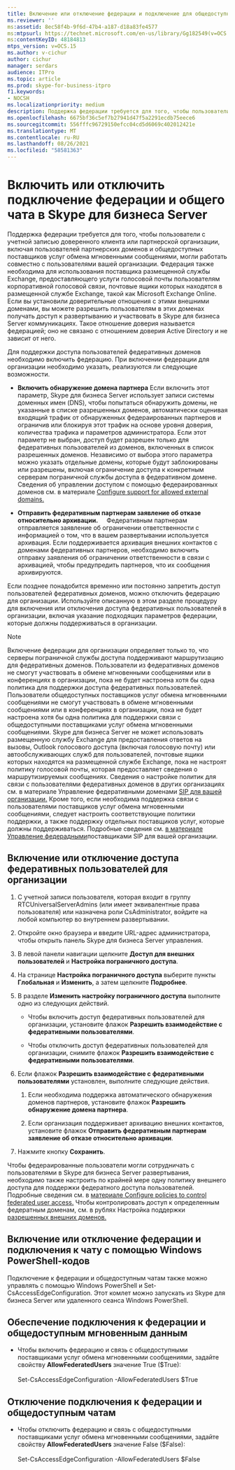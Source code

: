 ```yaml
---
title: Включение или отключение федерации и подключение для общедоступного обмена мгновенными сообщениями
ms.reviewer: ''
ms:assetid: 8ec58f4b-9f6d-47b4-a187-d18a83fe4577
ms:mtpsurl: https://technet.microsoft.com/en-us/library/Gg182549(v=OCS.15)
ms:contentKeyID: 48184813
mtps_version: v=OCS.15
ms.author: v-cichur
author: cichur
manager: serdars
audience: ITPro
ms.topic: article
ms.prod: skype-for-business-itpro
f1.keywords:
- NOCSH
ms.localizationpriority: medium
description: Поддержка федерации требуется для того, чтобы пользователи с учетной записью доверенного клиента или партнерской организации, включая пользователей партнерских доменов и общедоступных поставщиков услуг обмена мгновенными сообщениями, могли работать совместно с пользователями вашей организации.
ms.openlocfilehash: 6675bf36c5ef7b27941d47f5a2291ecdb75eece6
ms.sourcegitcommit: 556fffc96729150efcc04cd5d6069c402012421e
ms.translationtype: MT
ms.contentlocale: ru-RU
ms.lasthandoff: 08/26/2021
ms.locfileid: "58581363"
---
```

# <a name="enable-or-disable-federation-and-public-im-connectivity-in-skype-for-business-server"></a>Включить или отключить подключение федерации и общего чата в Skype для бизнеса Server

Поддержка федерации требуется для того, чтобы пользователи с учетной записью доверенного клиента или партнерской организации, включая пользователей партнерских доменов и общедоступных поставщиков услуг обмена мгновенными сообщениями, могли работать совместно с пользователями вашей организации. Федерация также необходима для использования поставщика размещенной службы Exchange, предоставляющего услуги голосовой почты пользователям корпоративной голосовой связи, почтовые ящики которых находятся в размещенной службе Exchange, такой как Microsoft Exchange Online. Если вы установили доверительные отношения с этими внешними доменами, вы можете разрешить пользователям в этих доменах получать доступ к развертыванию и участвовать в Skype для бизнеса Server коммуникациях. Такое отношение доверия называется федерацией; оно не связано с отношением доверия Active Directory и не зависит от него.

Для поддержки доступа пользователей федеративных доменов необходимо включить федерацию. При включении федерации для организации необходимо указать, реализуются ли следующие возможности.

  - **Включить обнаружение домена партнера**   Если включить этот параметр, Skype для бизнеса Server использует записи системы доменных имен (DNS), чтобы попытаться обнаружить домены, не указанные в списке разрешенных доменов, автоматически оценивая входящий трафик от обнаруженных федераированных партнеров и ограничив или блокируя этот трафик на основе уровня доверия, количества трафика и параметров администратора. Если этот параметр не выбран, доступ будет разрешен только для федеративных пользователей из доменов, включенных в список разрешенных доменов. Независимо от выбора этого параметра можно указать отдельные домены, которые будут заблокированы или разрешены, включая ограничение доступа к конкретным серверам пограничной службы доступа в федеративном домене. Сведения об управлении доступом с помощью федераированных доменов см. в материале [Configure support for allowed external domains.](../sip-domains/manage-sip-federated-domains-for-your-organization.md#configure-support-for-allowed-external-domains-in-skype-for-business-server)

  - **Отправить федеративным партнерам заявление об отказе относительно архивации.**     Федеративным партнерам отправляется заявление об ограничении ответственности с информацией о том, что в вашем развертывании используется архивация. Если поддерживается архивация внешних контактов с доменами федеративных партнеров, необходимо включить отправку заявления об ограничении ответственности в связи с архивацией, чтобы предупредить партнеров, что их сообщения архивируются.

Если позднее понадобится временно или постоянно запретить доступ пользователей федеративных доменов, можно отключить федерацию для организации. Используйте описанную в этом разделе процедуру для включения или отключения доступа федеративных пользователей в организации, включая указание подходящих параметров федерации, которые должны поддерживаться в организации.

> [!NOTE]  
> Включение федерации для организации определяет только то, что серверы пограничной службы доступа поддерживают маршрутизацию для федеративных доменов. Пользователи из федеративных доменов не смогут участвовать в обмене мгновенными сообщениями или в конференциях в организации, пока не будет настроена хотя бы одна политика для поддержки доступа федеративных пользователей. Пользователи общедоступных поставщиков услуг обмена мгновенными сообщениями не смогут участвовать в обмене мгновенными сообщениями или в конференциях в организации, пока не будет настроена хотя бы одна политика для поддержки связи с общедоступными поставщиками услуг обмена мгновенными сообщениями. Skype для бизнеса Server не может использовать размещенную службу Exchange для предоставления ответов на вызовы, Outlook голосового доступа (включая голосовую почту) или автообслуживающих служб для пользователей, почтовые ящики которых находятся на размещенной службе Exchange, пока не настроят политику голосовой почты, которая предоставляет сведения о маршрутизируемых сообщениях. Сведения о настройке политик для связи с пользователями федеративных доменов в других организациях см. в материале Управление федеративными доменами [SIP для вашей организации.](../sip-domains/manage-sip-federated-domains-for-your-organization.md) Кроме того, если необходима поддержка связи с пользователями поставщиков услуг обмена мгновенными сообщениями, следует настроить соответствующие политики поддержки, а также поддержку отдельных поставщиков услуг, которые должны поддерживаться. Подробные сведения см.   [в материале Управление федерадными](../sip-providers/manage-sip-federated-providers-for-your-organization.md)поставщиками SIP для вашей организации.


## <a name="to-enable-or-disable-federated-user-access-for-your-organization"></a>Включение или отключение доступа федеративных пользователей для организации

1.  С учетной записи пользователя, которая входит в группу RTCUniversalServerAdmins (или имеет эквивалентные права пользователя) или назначена роли CsAdministrator, войдите на любой компьютер во внутреннем развертывании.

2.  Откройте окно браузера и введите URL-адрес администратора, чтобы открыть панель Skype для бизнеса Server управления. 

3.  В левой панели навигации щелкните **Доступ для внешних пользователей** и **Настройка пограничного доступа**.

4.  На странице **Настройка пограничного доступа** выберите пункты **Глобальная** и **Изменить**, а затем щелкните **Подробнее**.

5.  В разделе **Изменить настройку пограничного доступа** выполните одно из следующих действий.
    
      - Чтобы включить доступ федеративных пользователей для организации, установите флажок **Разрешить взаимодействие с федеративными пользователями**.
    
      - Чтобы отключить доступ федеративных пользователей для организации, снимите флажок **Разрешить взаимодействие с федеративными пользователями**.

6.  Если флажок **Разрешить взаимодействие с федеративными пользователями** установлен, выполните следующие действия.
    
    1.  Если необходима поддержка автоматического обнаружения доменов партнеров, установите флажок **Разрешить обнаружение домена партнера**.
    
    2.  Если организация поддерживает архивацию внешних контактов, установите флажок **Отправить федеративным партнерам заявление об отказе относительно архивации**.

7.  Нажмите кнопку **Сохранить**.

Чтобы федераированные пользователи могли сотрудничать с пользователями в Skype для бизнеса Server развертывания, необходимо также настроить по крайней мере одну политику внешнего доступа для поддержки федератного доступа пользователей. Подробные сведения см. в [материале Configure policies to control federated user access.](../external-access-policies/configure-policies-to-control-federated-user-access.md) Чтобы контролировать доступ к определенным федератным доменам, см. в рублях Настройка поддержки [разрешенных внешних доменов.](../sip-domains/manage-sip-federated-domains-for-your-organization.md#configure-support-for-allowed-external-domains-in-skype-for-business-server)


## <a name="enabling-or-disabling-federation-and-public-im-connectivity-by-using-windows-powershell-cmdlets"></a>Включение или отключение федерации и подключения к чату с помощью Windows PowerShell-кодов

Подключение к федерации и общедоступным чатам также можно управлять с помощью Windows PowerShell и Set-CsAccessEdgeConfiguration. Этот комлет можно запускать из Skype для бизнеса Server или удаленного сеанса Windows PowerShell. 

## <a name="to-enable-federation-and-public-im-connectivity"></a>Обеспечение подключения к федерации и общедоступным мгновенным данным

  - Чтобы включить федерацию и связь с общедоступными поставщиками услуг обмена мгновенными сообщениями, задайте свойству **AllowFederatedUsers** значение True ($True):<br/><br/>Set-CsAccessEdgeConfiguration -AllowFederatedUsers $True



## <a name="to-disable-federation-and-public-im-connectivity"></a>Отключение подключения к федерации и общедоступным чатам

  - Чтобы отключить федерацию и связь с общедоступными поставщиками услуг обмена мгновенными сообщениями, задайте свойству **AllowFederatedUsers** значение False ($False):<br/><br/>Set-CsAccessEdgeConfiguration -AllowFederatedUsers $False

